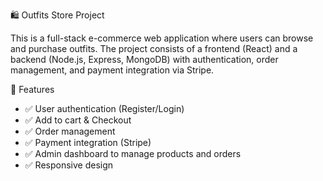 🛍️ Outfits Store Project

This is a full-stack e-commerce web application where users can browse and purchase outfits. The project consists of a frontend (React) and a backend (Node.js, Express, MongoDB) with authentication, order management, and payment integration via Stripe.

🚀 Features
- ✅ User authentication (Register/Login)
- ✅ Add to cart & Checkout
- ✅ Order management
- ✅ Payment integration (Stripe)
- ✅ Admin dashboard to manage products and orders
- ✅ Responsive design


